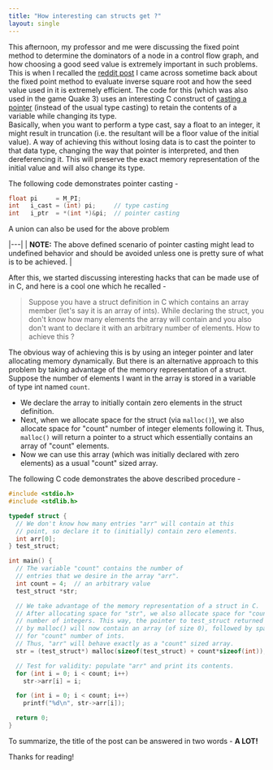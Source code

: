 ```yaml
---
title: "How interesting can structs get ?"
layout: single
---
```


This afternoon, my professor and me were discussing the fixed point method to determine the dominators of a node in a control flow graph, and how choosing a good seed value is extremely important in such problems. This is when I recalled the [reddit post](https://www.reddit.com/r/programming/comments/t9zb/origin_of_quake3s_fast_invsqrt/) I came across sometime back about the fixed point method to evaluate inverse square root and how the seed value used in it is extremely efficient. The code for this (which was also used in the game Quake 3) uses an interesting C construct of [casting a pointer](https://www.reddit.com/r/programming/comments/t9zb/origin_of_quake3s_fast_invsqrt/ctaek/) (instead of the usual type casting) to retain the contents of a variable while changing its type.  
Basically, when you want to perform a type cast, say a float to an integer, it might result in truncation (i.e. the resultant will be a floor value of the initial value). A way of achieving this without losing data is to cast the pointer to that data type, changing the way that pointer is interpreted, and then dereferencing it. This will preserve the exact memory representation of the initial value and will also change its type.  

The following code demonstrates pointer casting -

```c
float pi     = M_PI;
int   i_cast = (int) pi;     // type casting
int   i_ptr  = *(int *)&pi;  // pointer casting
```

A union can also be used for the above problem

|---|
| **NOTE:** The above defined scenario of pointer casting might lead to undefined behavior and should be avoided unless one is pretty sure of what is to be achieved. |


After this, we started discussing interesting hacks that can be made use of in C, and here is a cool one which he recalled -

> Suppose you have a struct definition in C which contains an array member (let's say it is an array of ints). While declaring the struct, you don't know how many elements the array will contain and you also don't want to declare it with an arbitrary number of elements. How to achieve this ?

The obvious way of achieving this is by using an integer pointer and later allocating memory dynamically. But there is an alternative approach to this problem by taking advantage of the memory representation of a struct.  
Suppose the number of elements I want in the array is stored in a variable of type int named `count`.

- We declare the array to initially contain zero elements in the struct definition.
- Next, when we allocate space for the struct (via `malloc()`), we also allocate space for "count" number of integer elements following it. Thus, `malloc()` will return a pointer to a struct which essentially contains an array of "count" elements.
- Now we can use this array (which was initially declared with zero elements) as a usual "count" sized array.

The following C code demonstrates the above described procedure -

```c
#include <stdio.h>
#include <stdlib.h>

typedef struct {
  // We don't know how many entries "arr" will contain at this
  // point, so declare it to (initially) contain zero elements.
  int arr[0];
} test_struct;

int main() {
  // The variable "count" contains the number of
  // entries that we desire in the array "arr".
  int count = 4;  // an arbitrary value
  test_struct *str;

  // We take advantage of the memory representation of a struct in C.
  // After allocating space for "str", we also allocate space for "count"
  // number of integers. This way, the pointer to test_struct returned
  // by malloc() will now contain an array (of size 0), followed by space
  // for "count" number of ints.
  // Thus, "arr" will behave exactly as a "count" sized array.
  str = (test_struct*) malloc(sizeof(test_struct) + count*sizeof(int));

  // Test for validity: populate "arr" and print its contents.
  for (int i = 0; i < count; i++)
    str->arr[i] = i;

  for (int i = 0; i < count; i++)
    printf("%d\n", str->arr[i]);

  return 0;
}
```

To summarize, the title of the post can be answered in two words - **A LOT!**

Thanks for reading!
